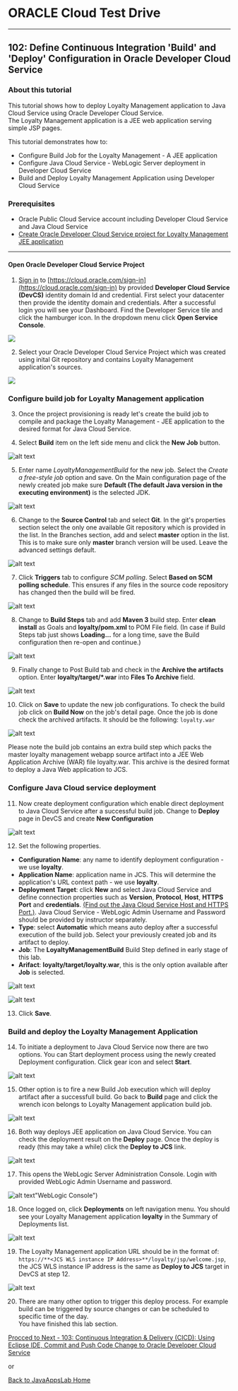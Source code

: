 # ORACLE Cloud Test Drive #
-----
## 102: Define Continuous Integration 'Build' and 'Deploy' Configuration in Oracle Developer Cloud Service ##

### About this tutorial ### 
This tutorial shows how to deploy Loyalty Management application to Java Cloud Service using Oracle Developer Cloud Service.  
The Loyalty Management application is a JEE web application serving simple JSP pages.  

This tutorial demonstrates how to:
- Configure Build Job for the Loyalty Management - A JEE application
- Configure Java Cloud Service - WebLogic Server deployment in Developer Cloud Service
- Build and Deploy Loyalty Management Application using Developer Cloud Service

### Prerequisites ###
+ Oracle Public Cloud Service account including Developer Cloud Service and Java Cloud Service
+ [Create Oracle Developer Cloud Service project for Loyalty Management JEE application](101-JavaAppsLab.md)

----

#### Open Oracle Developer Cloud Service Project ####

1. [Sign in](sign.in.to.oracle.cloud.md) to [https://cloud.oracle.com/sign-in](https://cloud.oracle.com/sign-in) by provided **Developer Cloud Service \(DevCS\)** identity domain Id and credential. First select your datacenter then provide the identity domain and credentials. After a successful login you will see your Dashboard. Find the Developer Service tile and click the hamburger icon. In the dropdown menu click **Open Service Console**.

![](images/102/01.dashboard.png)

2. Select your Oracle Developer Cloud Service Project which was created using inital Git repository and contains Loyalty Management application's sources.

![](images/102/20.open.devcs.project.png)

### Configure build job for Loyalty Management application ###

3. Once the project provisioning is ready let's create the build job to compile and package the Loyalty Management - JEE application to the desired format for Java Cloud Service.

4. Select **Build** item on the left side menu and click the **New Job** button.

![alt text](images/102/05.new.job.png "Create new build job")

5. Enter name *LoyaltyManagementBuild* for the new job. Select the *Create a free-style job* option and save.
On the Main configuration page of the newly created job make sure **Default (The default Java version in the executing environment)** is the selected JDK.

![alt text](images/102/06.job.main.png "Configure job")

6. Change to the **Source Control** tab and select **Git**. 
In the git's properties section select the only one available Git repository which is provided in the list.
In the Branches section, add and select **master** option in the list. This is to make sure only **master** branch version will be used.
Leave the advanced settings default.

![alt text](images/102/07.job.scm.png "Configure source control")

7. Click **Triggers** tab to configure *SCM polling*. Select **Based on SCM polling schedule**. This ensures if any files in the source code repository has changed then the build will be fired.

![alt text](images/102/07.scm.trigger.png "Configure source control")

8. Change to **Build Steps** tab and add **Maven 3** build step. Enter **clean install** as Goals and **loyalty/pom.xml** to POM File field. (In case if Build Steps tab just shows **Loading...** for a long time, save the Build configuration then re-open and continue.)

![alt text](images/102/08.job.maven.png "Add build step")

9. Finally change to Post Build tab and check in the **Archive the artifacts** option. Enter **loyalty/target/\*.war** into **Files To Archive** field.

![alt text](images/102/09.job.post.png "Post build")

10. Click on **Save** to update the new job configurations. To check the build job click on **Build Now** on the job's detail page. Once the job is done check the archived artifacts. It should be the following: `loyalty.war`

![alt text](images/102/10.build.artifacts.png "Build artifacts")

Please note the build job contains an extra build step which packs the master loyalty management webapp source artifact into a JEE Web Application Archive (WAR) file loyalty.war. This archive is the desired format to deploy a Java Web application to JCS.

### Configure Java Cloud service deployment ###

11. Now create deployment configuration which enable direct deployment to Java Cloud Service after a successful build job.
Change to **Deploy** page in DevCS and create **New Configuration** 

![alt text](images/102/11.new.deploy.png "New deploy configuration")

12. Set the following properties.

- **Configuration Name**: any name to identify deployment configuration - we use **loyalty**.
- **Application Name**: application name in JCS. This will determine the application's URL context path - we use **loyalty**.
- **Deployment Target**: click **New** and select Java Cloud Service and define connection properties such as **Version**, **Protocol**, **Host**, **HTTPS Port** and **credentials**.
  [\(Find out the Java Cloud Service Host and HTTPS Port.\)](java.cloud.md).
  Java Cloud Service - WebLogic Admin Username and Password should be provided by instructor separately.
- **Type**: select **Automatic** which means auto deploy after a successful execution of the build job. Select your previously created job and its artifact to deploy.
- **Job**: The **LoyaltyManagementBuild** Build Step defined in early stage of this lab.
- **Arifact**: **loyalty/target/loyalty.war**, this is the only option available after **Job** is selected.

![alt text](images/102/12.deploy.config.png "Deployment Configuration")

![alt text](images/102/13.jcs.config.png "JCS Configuration")

13. Click **Save**. 

### Build and deploy the Loyalty Management Application ###

14. To initiate a deployment to Java Cloud Service now there are two options. You can Start deployment process using the newly created Deployment configuration. Click gear icon and select **Start**.

![alt text](images/102/14.deploy.start.png "Deployment Start")

15. Other option is to fire a new Build Job execution which will deploy artifact after a successfull build. Go back to **Build** page and click the wrench icon belongs to Loyalty Management application build job.

![alt text](images/102/15.build.now.png "Build Now") 

16. Both way deploys JEE application on Java Cloud Service. You can check the deployment result on the **Deploy** page. Once the deploy is ready (this may take a while) click the **Deploy to JCS** link.

![alt text](images/102/16.deploy.ready.png "Deploy ready")

17. This opens the WebLogic Server Administration Console. Login with provided WebLogic Admin Username and password.

![alt text](images/102/17.jcs.console.png)"WebLogic Console")

18. Once logged on, click **Deployments** on left navigation menu. You should see your Loyalty Management application **loyalty** in the Summary of Deployments list.

![alt text](images/102/17.deployment.png "Deployments")

19. The Loyalty Management application URL should be in the format of:  
    `https://**<JCS WLS instance IP Address>**/loyalty/jsp/welcome.jsp`, the JCS WLS instance IP address is the same as **Deploy to JCS** target in DevCS at step 12.

![alt text](images/102/18.sample.app.png "Loyalty Management Application")

20. There are many other option to trigger this deploy process. For example build can be triggered by source changes or can be scheduled to specific time of the day.  
    You have finished this lab section.

[Procced to Next - 103: Continuous Integration & Delivery (CICD): Using Eclipse IDE, Commit and Push Code Change to Oracle Developer Cloud Service](103-JavaAppsLab.md)

or

[Back to JavaAppsLab Home](README.md)
